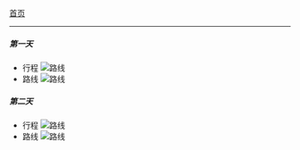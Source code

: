 [首页](../../清远攻略.md)

----

##### 第一天

* 行程
![路线](../../topwrite/assets/地图|景区图/清远/IMG_1469.jpg)
* 路线
![路线](../../topwrite/assets/地图|景区图/清远/IMG_1467.jpg)

##### 第二天

* 行程
![路线](../../topwrite/assets/地图|景区图/清远/IMG_1470.jpg)
* 路线
![路线](../../topwrite/assets/地图|景区图/清远/IMG_1468.jpg)
